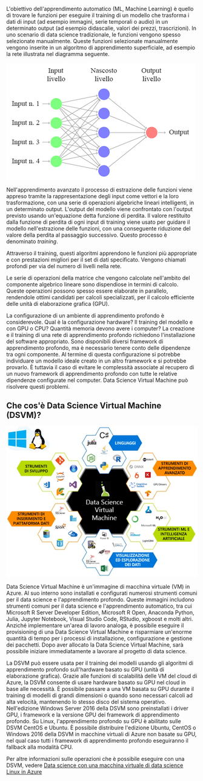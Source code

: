 L'obiettivo dell'apprendimento automatico (ML, Machine Learning) è quello di trovare le funzioni per eseguire il training di un modello che trasforma i dati di input (ad esempio immagini, serie temporali o audio) in un determinato output (ad esempio didascalie, valori dei prezzi, trascrizioni). In uno scenario di data science tradizionale, le funzioni vengono spesso selezionate manualmente. Queste funzioni selezionate manualmente vengono inserite in un algoritmo di apprendimento superficiale, ad esempio la rete illustrata nel diagramma seguente. 

![Esempio canonico di rete neurale profonda di tipo feed-forward.](../media/2-image1.PNG)

Nell'apprendimento avanzato il processo di estrazione delle funzioni viene appreso tramite la rappresentazione degli input come vettori e la loro trasformazione, con una serie di operazioni algebriche lineari intelligenti, in un determinato output.  L'output del modello viene confrontato con l'output previsto usando un'equazione detta funzione di perdita. Il valore restituito dalla funzione di perdita di ogni input di training viene usato per guidare il modello nell'estrazione delle funzioni, con una conseguente riduzione del valore della perdita al passaggio successivo. Questo processo è denominato *training*. 

Attraverso il training, questi algoritmi apprendono le funzioni più appropriate e con prestazioni migliori per il set di dati specificato. Vengono chiamati profondi per via del numero di livelli nella rete.  

Le serie di operazioni della matrice che vengono calcolate nell'ambito del componente algebrico lineare sono dispendiose in termini di calcolo. Queste operazioni possono spesso essere elaborate in parallelo, rendendole ottimi candidati per calcoli specializzati, per il calcolo efficiente delle unità di elaborazione grafica (GPU).

La configurazione di un ambiente di apprendimento profondo è considerevole. Qual è la configurazione hardware? Il training del modello e con GPU o CPU? Quantità memoria devono avere i computer? La creazione e il training di una rete di apprendimento profondo richiedono l'installazione del software appropriato. Sono disponibili diversi framework di apprendimento profondo, ma è necessario tenere conto delle dipendenze tra ogni componente. Al termine di questa configurazione si potrebbe individuare un modello ideale creato in un altro framework e si potrebbe provarlo. È tuttavia il caso di evitare le complessità associate al recupero di un nuovo framework di apprendimento profondo con tutte le relative dipendenze configurate nel computer. Data Science Virtual Machine può risolvere questi problemi. 

## <a name="what-is-a-data-science-virtual-machine-dsvm"></a>Che cos'è Data Science Virtual Machine (DSVM)?

![Infografica di Data Science Virtual Machine che mostra in che modo viene preinstallato, configurato e testato con alcuni degli strumenti più diffusi usati comunemente per analisi dei dati, apprendimento automatico e training per l'intelligenza artificiale.](../media/2-image2.PNG)

Data Science Virtual Machine è un'immagine di macchina virtuale (VM) in Azure. Al suo interno sono installati e configurati numerosi strumenti comuni per il data science e l'apprendimento profondo. Queste immagini includono strumenti comuni per il data science e l'apprendimento automatico, tra cui Microsoft R Server Developer Edition, Microsoft R Open, Anaconda Python, Julia, Jupyter Notebook, Visual Studio Code, RStudio, xgboost e molti altri.  Anziché implementare un'area di lavoro analoga, è possibile eseguire il provisioning di una Data Science Virtual Machine e risparmiare un'enorme quantità di tempo per i processi di installazione, configurazione e gestione dei pacchetti. Dopo aver allocato la Data Science Virtual Machine, sarà possibile iniziare immediatamente a lavorare al progetto di data science.

La DSVM può essere usata per il training dei modelli usando gli algoritmi di apprendimento profondo sull'hardware basato su GPU (unità di elaborazione grafica). Grazie alle funzioni di scalabilità delle VM del cloud di Azure, la DSVM consente di usare hardware basato su GPU nel cloud in base alle necessità. È possibile passare a una VM basata su GPU durante il training di modelli di grandi dimensioni o quando sono necessari calcoli ad alta velocità, mantenendo lo stesso disco del sistema operativo. Nell'edizione Windows Server 2016 della DSVM sono preinstallati i driver GPU, i framework e la versione GPU dei framework di apprendimento profondo. Su Linux, l'apprendimento profondo su GPU è abilitato sulle DSVM CentOS e Ubuntu. È possibile distribuire l'edizione Ubuntu, CentOS o Windows 2016 della DSVM in macchine virtuali di Azure non basate su GPU, nel qual caso tutti i framework di apprendimento profondo eseguiranno il fallback alla modalità CPU. 

Per altre informazioni sulle operazioni che è possibile eseguire con una DSVM, vedere [Data science con una macchina virtuale di data science Linux in Azure](https://docs.microsoft.com/azure/machine-learning/data-science-virtual-machine/linux-dsvm-walkthrough)



